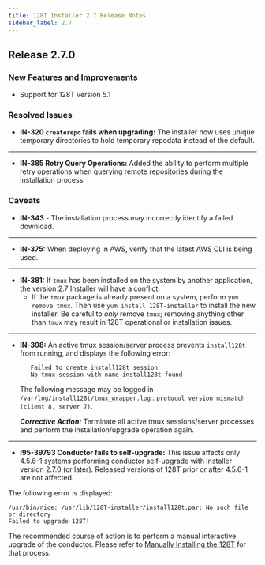 ```yaml
---
title: 128T Installer 2.7 Release Notes
sidebar_label: 2.7
---
```


## Release 2.7.0

### New Features and Improvements

- Support for 128T version 5.1

### Resolved Issues

- **IN-320 `createrepo` fails when upgrading:** The installer now uses unique temporary directories to hold temporary repodata instead of the default.
------
- **IN-385 Retry Query Operations:** Added the ability to perform multiple retry operations when querying remote repositories during the installation process. 

### Caveats

- **IN-343** - The installation process may incorrectly identify a failed download.
------
- **IN-375:** When deploying in AWS, verify that the latest AWS CLI is being used. 
------
- **IN-381:** If `tmux` has been installed on the system by another application, the version 2.7 Installer will have a conflict. 
	- If the `tmux` package is already present on a system, perform `yum remove tmux`. Then use `yum install 128T-installer` to install the new installer. Be careful to _only_ remove `tmux`; removing anything other than `tmux` may result in 128T operational or installation issues.  
------
- **IN-398:** An active tmux session/server process prevents `install128t` from running, and displays the following error:
   ```
      Failed to create install128t session
      No tmux session with name install128t found
   ```
   The following message may be logged in `/var/log/install128t/tmux_wrapper.log` : `protocol version mismatch (client 8, server 7)`. 

   _**Corrective Action:**_ Terminate all active tmux sessions/server processes and perform the installation/upgrade operation again.

------
- **I95-39793 Conductor fails to self-upgrade:** This issue affects only 4.5.6-1 systems performing conductor self-upgrade with Installer version 2.7.0 (or later). Released versions of 128T prior or after 4.5.6-1 are not affected.

The following error is displayed:
```
/usr/bin/nice: /usr/lib/128T-installer/install128t.par: No such file or directory
Failed to upgrade 128T!
```
The recommended course of action is to perform a manual interactive upgrade of the conductor. Please refer to [Manually Installing the 128T](intro_installation_installer.md) for that process. 